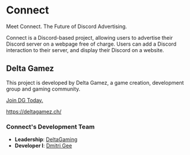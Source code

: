 # Connect
Meet Connect. The Future of Discord Advertising. 

Connect is a Discord-based project, allowing users to advertise their Discord server on a webpage free of charge.
Users can add a Discord interaction to their server, and display their Discord on a website.

## Delta Gamez
This project is developed by Delta Gamez, a game creation, development group and gaming community. 

[Join DG Today.](https://discord.gg/sYpmUFQ)

https://deltagamez.ch/

### Connect's Development Team
- **Leadership**: [DeltaGaming](https://github.com/DeltaGamingCH)
- **Developer I**: [Dmitri Gee](https://github.com/DmitriGee)
